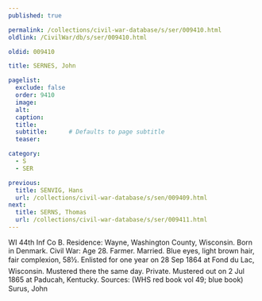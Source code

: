 ```yaml
---
published: true

permalink: /collections/civil-war-database/s/ser/009410.html
oldlink: /CivilWar/db/s/ser/009410.html

oldid: 009410

title: SERNES, John

pagelist:
  exclude: false
  order: 9410
  image: 
  alt:
  caption:
  title:
  subtitle:      # Defaults to page subtitle
  teaser:

category: 
  - S 
  - SER

previous:
  title: SENVIG, Hans
  url: /collections/civil-war-database/s/sen/009409.html  
next:
  title: SERNS, Thomas
  url: /collections/civil-war-database/s/ser/009411.html   
---
```

WI 44th Inf Co B. Residence: Wayne, Washington County, Wisconsin. Born in Denmark. Civil War: Age 28. Farmer. Married. Blue eyes, light brown hair, fair complexion, 5&#146;8&frac12;&#148;. Enlisted for one year on 28 Sep 1864 at Fond du Lac, Wisconsin. Mustered there the same day. Private. Mustered out on 2 Jul 1865 at Paducah, Kentucky. Sources: (WHS red book vol 49; blue book) &#147;Surus, John&#148;